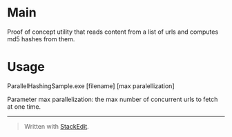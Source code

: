 ﻿
# Main
Proof of concept utility that reads content from a list of urls and computes md5 hashes from them.
# Usage
ParallelHashingSample.exe [filename] [max paralellization]

Parameter max parallelization: the max number of concurrent urls to fetch at one time.
___
> Written with [StackEdit](https://stackedit.io/).
